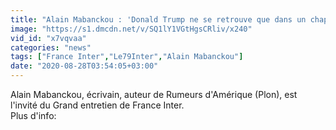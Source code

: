 ```yaml
---
title: "Alain Mabanckou : 'Donald Trump ne se retrouve que dans un chapitre de mon livre, dans lequel j'explique comment il se croit personnage de fiction. C'est un excellent personnage litt\u00e9raire, mais vaut-il la peine d'\u00eatre mis dans un roman ?'"
image: "https://s1.dmcdn.net/v/SQ1lY1VGtHgsCRliv/x240"
vid_id: "x7vqvaa"
categories: "news"
tags: ["France Inter","Le79Inter","Alain Mabanckou"]
date: "2020-08-28T03:54:05+03:00"
---
```

Alain Mabanckou, écrivain, auteur de Rumeurs d'Amérique (Plon), est l'invité du Grand entretien de France Inter.  <br>Plus d'info: 
